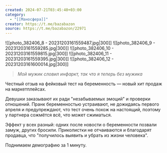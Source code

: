 ```yaml
---
created: 2024-07-21T03:45:40+03:00
category:
  - "[[Маносфера]]"
creator: https://t.me/bazabazon
source: https://t.me/bazabazon/22971
---
```


![[photo_382406_8 - 20231203161559487.jpg|300]]
![[photo_382406_9 - 20231203161559285.jpg|300]]
![[photo_382406_10 - 20231203161559815.jpg|300]]
![[photo_382406_11 - 20231203161559395.jpg|300]]
![[photo_382406_12 - 20231203161600014.jpg|300]]

>*Мой мужик словил инфаркт, так что я теперь без мужика*

Честный отзыв на фейковый тест на беременность — новый хит продаж на маркетплейсах. 

Девушки заказывают их ради "незабываемых эмоций" и проверки отношений. Пранк беременностью устраивают, не дожидаясь первого апреля и предупреждают, что тест очень похож на настоящий, поэтому у партнера сожмётся всё, что может сжиматься.  

Эффект у всех разный: одних после новости о беременности позвали замуж, других бросили. Приколистки не отчаиваются и благодарят продавца, что "получилось выявить и убрать из жизни человека".

Поднимаем демографию за 1 минуту.
